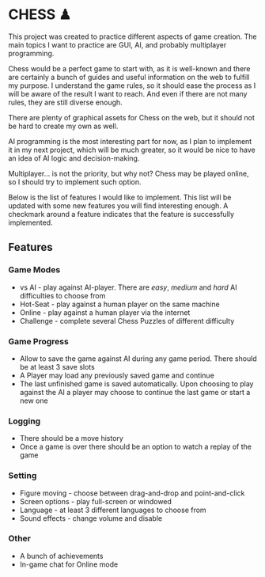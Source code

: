 # **CHESS** ♟

This project was created to practice different aspects of game creation. The main topics I want to practice are
GUI, AI, and probably multiplayer programming.

Chess would be a perfect game to start with, as it is well-known and there are certainly a bunch of
guides and useful information on the web to fulfill my purpose. I understand the game rules, so it should ease the
process as I will be aware of the result I want to reach. And even if there are not many rules, they are 
still diverse enough.

There are plenty of graphical assets for Chess on the web, but it should not be hard to create my 
own as well. 

AI programming is the most interesting part for now, as I plan to implement it in my next project, which will be much 
greater, so it would be nice to have an idea of AI logic and decision-making.

Multiplayer... is not the priority, but why not? Chess may be played online, so I should try to implement such 
option.

Below is the list of features I would like to implement. This list will be updated with some new features you will find 
interesting enough. A checkmark around a feature indicates that the feature is successfully implemented.

## **Features** 
### **Game Modes**
- vs AI - play against AI-player. There are *easy*, *medium* and *hard* AI difficulties to choose from
- Hot-Seat - play against a human player on the same machine
- Online - play against a human player via the internet
- Challenge - complete several Chess Puzzles of different difficulty
### **Game Progress**
- Allow to save the game against AI during any game period. There should be at least 3 save slots
- A Player may load any previously saved game and continue
- The last unfinished game is saved automatically. Upon choosing to play against the AI a player may choose to continue 
the last game or start a new one
### **Logging**
- There should be a move history
- Once a game is over there should be an option to watch a replay of the game
### **Setting**
- Figure moving - choose between drag-and-drop and point-and-click
- Screen options - play full-screen or windowed
- Language - at least 3 different languages to choose from
- Sound effects - change volume and disable
### **Other**
- A bunch of achievements
- In-game chat for Online mode